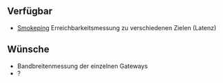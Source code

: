 
## Verfügbar
* [Smokeping](http://10.196.0.196/smokeping/smokeping.cgi) Erreichbarkeitsmessung zu verschiedenen Zielen (Latenz)

## Wünsche
* Bandbreitenmessung der einzelnen Gateways
* ?

